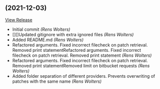 ##  (2021-12-03)

[View Release](git@github.com:experius/Experius-Patcher.git/commits/tag/)

*  Initial commit *(Rens Wolters)*
*  [][]Updated gitignore with extra ignored files *(Rens Wolters)*
*  Added README.md *(Rens Wolters)*
*  Refactored arguments. Fixed incorrect filecheck on patch retrieval. Removed print statementRefactored arguments. Fixed incorrect filecheck on patch retrieval. Removed print statement *(Rens Wolters)*
*  Refactored arguments. Fixed incorrect filecheck on patch retrieval. Removed print statementRemoved limit on bitbucket requests *(Rens Wolters)*
*  Added folder separation of different providers. Prevents overwriting of patches with the same name *(Rens Wolters)*


